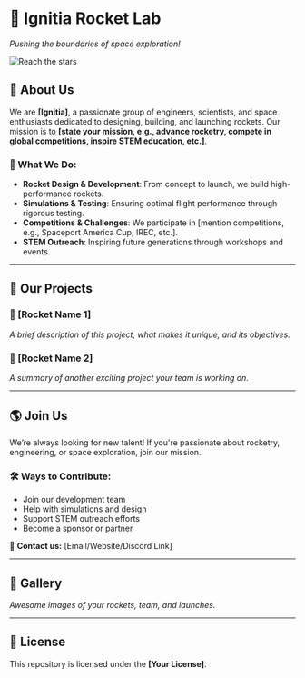 # 🚀 **Ignitia Rocket Lab**  
*Pushing the boundaries of space exploration!*

![Reach the stars](https://res.cloudinary.com/dgb1oqgt3/image/upload/v1666847673/gif_bdzix4.gif)

## 🌟 About Us  
We are **[Ignitia]**, a passionate group of engineers, scientists, and space enthusiasts dedicated to designing, building, and launching rockets. Our mission is to **[state your mission, e.g., advance rocketry, compete in global competitions, inspire STEM education, etc.]**.  

### 🚀 What We Do:
- **Rocket Design & Development**: From concept to launch, we build high-performance rockets.
- **Simulations & Testing**: Ensuring optimal flight performance through rigorous testing.
- **Competitions & Challenges**: We participate in [mention competitions, e.g., Spaceport America Cup, IREC, etc.].
- **STEM Outreach**: Inspiring future generations through workshops and events.

---

## 🔧 Our Projects  
### 🚀 [Rocket Name 1]  
_A brief description of this project, what makes it unique, and its objectives._  

### 🚀 [Rocket Name 2]  
_A summary of another exciting project your team is working on._  

---

## 🌎 Join Us  
We’re always looking for new talent! If you're passionate about rocketry, engineering, or space exploration, join our mission.  

### 🛠 Ways to Contribute:
- Join our development team  
- Help with simulations and design  
- Support STEM outreach efforts  
- Become a sponsor or partner  

💌 **Contact us:** [Email/Website/Discord Link]  

---

## 📸 Gallery  
_Awesome images of your rockets, team, and launches._  

---

## 📜 License  
This repository is licensed under the **[Your License]**.  

